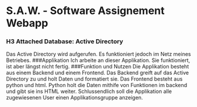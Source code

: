 # S.A.W.    -    Software Assignement Webapp

### H3 Attached Database: Active Directory 
Das Active Directory wird aufgerufen. Es funktioniert jedoch im Netz meines Betriebes.
###Applikation
Ich arbeite an dieser Applikation. Sie funktioniert, ist aber längst nicht fertig.
###Funktion und Nutzen
Die Applikation besteht aus einem Backend und einem Frontend. Das Backend greift auf das Active Directory zu und holt Daten und formatiert sie. Das Frontend besteht aus python und html. Python holt die Daten mithife von Funktionen im backend und gibt sie ins HTML weiter. Schlussendlich soll die Applikation alle zugewiesenen User einen Applikationsgruppe anzeigen.
